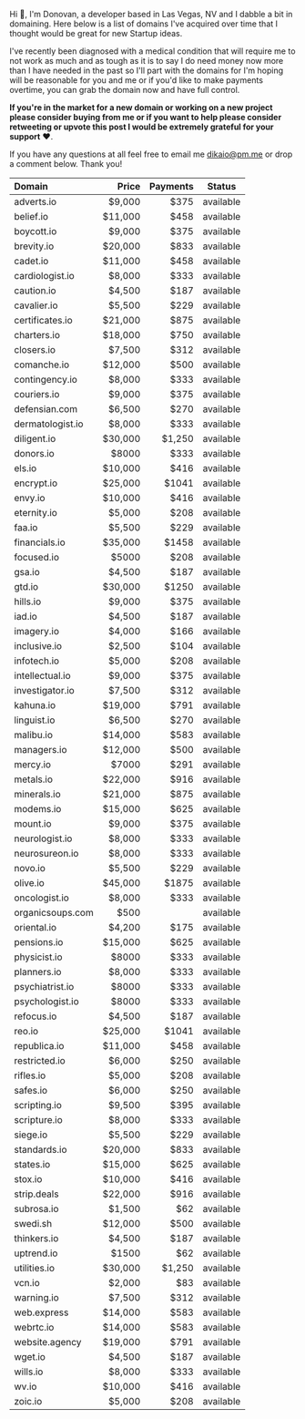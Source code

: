 Hi 👋, I'm Donovan, a developer based in Las Vegas, NV and I dabble a bit in domaining. Here below is a list of domains I've acquired over time that I thought would be great for new Startup ideas.

I've recently been diagnosed with a medical condition that will require me to not work as much and as tough as it is to say I do need money now more than I have needed in the past so I'll part with the domains for I'm hoping will be reasonable for you and me or if you'd like to make payments overtime, you can grab the domain now and have full control.

**If you're in the market for a new domain or working on a new project please consider buying from me or if you want to help please consider retweeting or upvote this post I would be extremely grateful for your support** ❤️.

If you have any questions at all feel free to email me <dikaio@pm.me> or drop a comment below. Thank you!

|       Domain     |  Price  | Payments |  Status   |
| :--------------- | ------: | -------: | :-------: |
| adverts.io       |  $9,000 |     $375 | available |
| belief.io        | $11,000 |     $458 | available |
| boycott.io       |  $9,000 |     $375 | available |
| brevity.io       | $20,000 |     $833 | available |
| cadet.io         | $11,000 |     $458 | available |
| cardiologist.io  |  $8,000 |     $333 | available |
| caution.io       |  $4,500 |     $187 | available |
| cavalier.io      |  $5,500 |     $229 | available |
| certificates.io  | $21,000 |     $875 | available |
| charters.io      | $18,000 |     $750 | available |
| closers.io       |  $7,500 |     $312 | available |
| comanche.io      | $12,000 |     $500 | available |
| contingency.io   |  $8,000 |     $333 | available |
| couriers.io      |  $9,000 |     $375 | available |
| defensian.com    |  $6,500 |     $270 | available |
| dermatologist.io |  $8,000 |     $333 | available |
| diligent.io      | $30,000 |   $1,250 | available |
| donors.io        |   $8000 |     $333 | available |
| els.io           | $10,000 |     $416 | available |
| encrypt.io       | $25,000 |    $1041 | available |
| envy.io          | $10,000 |     $416 | available |
| eternity.io      |  $5,000 |     $208 | available |
| faa.io           |  $5,500 |     $229 | available |
| financials.io    | $35,000 |    $1458 | available |
| focused.io       |   $5000 |     $208 | available |
| gsa.io           |  $4,500 |     $187 | available |
| gtd.io           | $30,000 |    $1250 | available |
| hills.io         |  $9,000 |     $375 | available |
| iad.io           |  $4,500 |     $187 | available |
| imagery.io       |  $4,000 |     $166 | available |
| inclusive.io     |  $2,500 |     $104 | available |
| infotech.io      |  $5,000 |     $208 | available |
| intellectual.io  |  $9,000 |     $375 | available |
| investigator.io  |  $7,500 |     $312 | available |
| kahuna.io        | $19,000 |     $791 | available |
| linguist.io      |  $6,500 |     $270 | available |
| malibu.io        | $14,000 |     $583 | available |
| managers.io      | $12,000 |     $500 | available |
| mercy.io         |   $7000 |     $291 | available |
| metals.io        | $22,000 |     $916 | available |
| minerals.io      | $21,000 |     $875 | available |
| modems.io        | $15,000 |     $625 | available |
| mount.io         |  $9,000 |     $375 | available |
| neurologist.io   |  $8,000 |     $333 | available |
| neurosureon.io   |  $8,000 |     $333 | available |
| novo.io          |  $5,500 |     $229 | available |
| olive.io         | $45,000 |    $1875 | available |
| oncologist.io    |  $8,000 |     $333 | available |
| organicsoups.com |    $500 |          | available |
| oriental.io      |  $4,200 |     $175 | available |
| pensions.io      | $15,000 |     $625 | available |
| physicist.io     |   $8000 |     $333 | available |
| planners.io      |  $8,000 |     $333 | available |
| psychiatrist.io  |   $8000 |     $333 | available |
| psychologist.io  |   $8000 |     $333 | available |
| refocus.io       |  $4,500 |     $187 | available |
| reo.io           | $25,000 |    $1041 | available |
| republica.io     | $11,000 |     $458 | available |
| restricted.io    |  $6,000 |     $250 | available |
| rifles.io        |  $5,000 |     $208 | available |
| safes.io         |  $6,000 |     $250 | available |
| scripting.io     |  $9,500 |     $395 | available |
| scripture.io     |  $8,000 |     $333 | available |
| siege.io         |  $5,500 |     $229 | available |
| standards.io     | $20,000 |     $833 | available |
| states.io        | $15,000 |     $625 | available |
| stox.io          | $10,000 |     $416 | available |
| strip.deals      | $22,000 |     $916 | available |
| subrosa.io       |  $1,500 |      $62 | available |
| swedi.sh         | $12,000 |     $500 | available |
| thinkers.io      |  $4,500 |     $187 | available |
| uptrend.io       |   $1500 |      $62 | available |
| utilities.io     | $30,000 |   $1,250 | available |
| vcn.io           |  $2,000 |      $83 | available |
| warning.io       |  $7,500 |     $312 | available |
| web.express      | $14,000 |     $583 | available |
| webrtc.io        | $14,000 |     $583 | available |
| website.agency   | $19,000 |     $791 | available |
| wget.io          |  $4,500 |     $187 | available |
| wills.io         |  $8,000 |     $333 | available |
| wv.io            | $10,000 |     $416 | available |
| zoic.io          |  $5,000 |     $208 | available |
